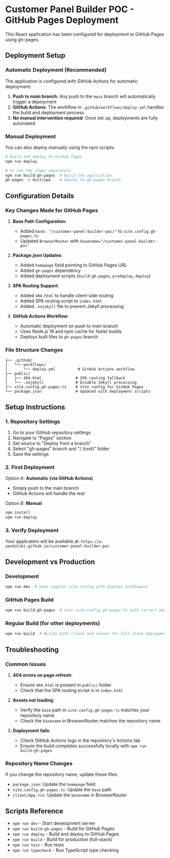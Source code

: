 # Customer Panel Builder POC - GitHub Pages Deployment

This React application has been configured for deployment to GitHub Pages using gh-pages.

## Deployment Setup

### Automatic Deployment (Recommended)

The application is configured with GitHub Actions for automatic deployment:

1. **Push to main branch**: Any push to the `main` branch will automatically trigger a deployment
2. **GitHub Actions**: The workflow in `.github/workflows/deploy.yml` handles the build and deployment process
3. **No manual intervention required**: Once set up, deployments are fully automated

### Manual Deployment

You can also deploy manually using the npm scripts:

```bash
# Build and deploy to GitHub Pages
npm run deploy

# Or run the steps separately
npm run build:gh-pages  # Build the application
gh-pages -d dist/spa    # Deploy to gh-pages branch
```

## Configuration Details

### Key Changes Made for GitHub Pages

1. **Base Path Configuration**: 
   - Added `base: "/customer-panel-builder-poc/"` to `vite.config.gh-pages.ts`
   - Updated `BrowserRouter` with `basename="/customer-panel-builder-poc"`

2. **Package.json Updates**:
   - Added `homepage` field pointing to GitHub Pages URL
   - Added `gh-pages` dependency
   - Added deployment scripts (`build:gh-pages`, `predeploy`, `deploy`)

3. **SPA Routing Support**:
   - Added `404.html` to handle client-side routing
   - Added SPA routing script to `index.html`
   - Added `.nojekyll` file to prevent Jekyll processing

4. **GitHub Actions Workflow**:
   - Automatic deployment on push to main branch
   - Uses Node.js 18 and npm cache for faster builds
   - Deploys built files to `gh-pages` branch

### File Structure Changes

```
├── .github/
│   └── workflows/
│       └── deploy.yml          # GitHub Actions workflow
├── public/
│   ├── 404.html               # SPA routing fallback
│   └── .nojekyll              # Disable Jekyll processing
├── vite.config.gh-pages.ts    # Vite config for GitHub Pages
└── package.json               # Updated with deployment scripts
```

## Setup Instructions

### 1. Repository Settings

1. Go to your GitHub repository settings
2. Navigate to "Pages" section
3. Set source to "Deploy from a branch"
4. Select "gh-pages" branch and "/ (root)" folder
5. Save the settings

### 2. First Deployment

Option A: **Automatic (via GitHub Actions)**
- Simply push to the main branch
- GitHub Actions will handle the rest

Option B: **Manual**
```bash
npm install
npm run deploy
```

### 3. Verify Deployment

Your application will be available at:
`https://a-yandulski.github.io/customer-panel-builder-poc`

## Development vs Production

### Development
```bash
npm run dev  # Uses regular vite config with Express middleware
```

### GitHub Pages Build
```bash
npm run build:gh-pages  # Uses vite.config.gh-pages.ts with correct base path
```

### Regular Build (for other deployments)
```bash
npm run build  # Builds both client and server for full-stack deployment
```

## Troubleshooting

### Common Issues

1. **404 errors on page refresh**: 
   - Ensure `404.html` is present in `public/` folder
   - Check that the SPA routing script is in `index.html`

2. **Assets not loading**:
   - Verify the `base` path in `vite.config.gh-pages.ts` matches your repository name
   - Check the `basename` in BrowserRouter matches the repository name

3. **Deployment fails**:
   - Check GitHub Actions logs in the repository's Actions tab
   - Ensure the build completes successfully locally with `npm run build:gh-pages`

### Repository Name Changes

If you change the repository name, update these files:
- `package.json`: Update the `homepage` field
- `vite.config.gh-pages.ts`: Update the `base` path
- `client/App.tsx`: Update the `basename` in BrowserRouter

## Scripts Reference

- `npm run dev` - Start development server
- `npm run build:gh-pages` - Build for GitHub Pages
- `npm run deploy` - Build and deploy to GitHub Pages
- `npm run build` - Build for production (full-stack)
- `npm run test` - Run tests
- `npm run typecheck` - Run TypeScript type checking
